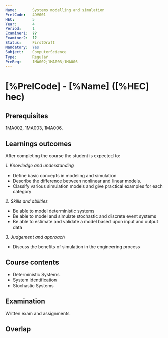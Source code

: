 ```yaml
---
Name:       Systems modelling and simulation
PrelCode:   4DV001
HEC:        5
Year:       4
Period:     1
Examiner1:  ??    
Examiner2:  ??
Status:     FirstDraft
Mandatory:  Yes
Subject:    ComputerScience
Type:       Regular
PreReq:     1MA002;1MA003;1MA006  
---
```


# [%PrelCode] - [%Name] ([%HEC] hec)

## Prerequisites

1MA002, 1MA003, 1MA006.

## Learnings outcomes

After completing the course the student is expected to:

*1. Knowledge and understanding*

- Define basic concepts in modeling and simulation
- Describe the difference between nonlinear and linear models.
- Classify various simulation models and give practical examples for each category

*2.	Skills and abilities*

- Be able to model deterministic systems
- Be able to model and simulate stochastic and discrete event systems
- Be able to estimate and validate a model based upon input and output data

*3.	Judgement and approach*

- Discuss the benefits of simulation in the engineering process

## Course contents

- Deterministic Systems
- System Identification
- Stochastic Systems

## Examination

Written exam and assignments

## Overlap

